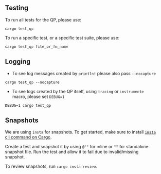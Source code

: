 ## Testing

To run all tests for the QP, please use:

```
cargo test_qp
```

To run a specific test, or a specific test suite, please use:

```
cargo test_qp file_or_fn_name
```

## Logging

* To see log messages created by `println!` please also pass `--nocapture`

```
cargo test_qp --nocapture
```

* To see logs created by the QP itself, using `tracing` or `instrumente` macro, please set `DEBUG=1`

```
DEBUG=1 cargo test_qp
```

## Snapshots

We are using `insta` for snapshots. To get started, make sure to install [`insta` cli command on Cargo](https://insta.rs/docs/cli/).

Create a test and snapshot it by using `@""` for inline or `""` for standalone snapshot file. Run the test and allow it to fail due to invalid/missing snapshot.

To review snapshots, run `cargo insta review`.
